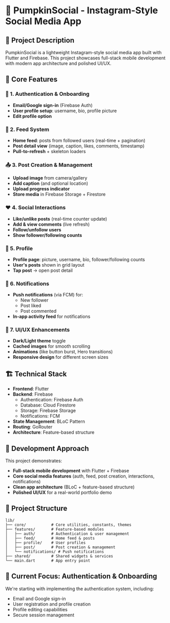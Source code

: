 # 📱 PumpkinSocial - Instagram-Style Social Media App

## 📌 Project Description

PumpkinSocial is a lightweight Instagram-style social media app built with Flutter and Firebase. This project showcases full-stack mobile development with modern app architecture and polished UI/UX.

## 🎯 Core Features

### 🔑 1. Authentication & Onboarding
- **Email/Google sign-in** (Firebase Auth)
- **User profile setup**: username, bio, profile picture
- **Edit profile option**

### 📰 2. Feed System
- **Home feed**: posts from followed users (real-time + pagination)
- **Post detail view** (image, caption, likes, comments, timestamp)
- **Pull-to-refresh** + skeleton loaders

### 📤 3. Post Creation & Management
- **Upload image** from camera/gallery
- **Add caption** (and optional location)
- **Upload progress indicator**
- **Store media** in Firebase Storage + Firestore

### ❤️ 4. Social Interactions
- **Like/unlike posts** (real-time counter update)
- **Add & view comments** (live refresh)
- **Follow/unfollow users**
- **Show follower/following counts**

### 👤 5. Profile
- **Profile page**: picture, username, bio, follower/following counts
- **User's posts** shown in grid layout
- **Tap post** → open post detail

### 🔔 6. Notifications
- **Push notifications** (via FCM) for:
  - New follower
  - Post liked
  - Post commented
- **In-app activity feed** for notifications

### 🎨 7. UI/UX Enhancements
- **Dark/Light theme** toggle
- **Cached images** for smooth scrolling
- **Animations** (like button burst, Hero transitions)
- **Responsive design** for different screen sizes

## 🏗️ Technical Stack

- **Frontend**: Flutter
- **Backend**: Firebase
  - Authentication: Firebase Auth
  - Database: Cloud Firestore
  - Storage: Firebase Storage
  - Notifications: FCM
- **State Management**: BLoC Pattern
- **Routing**: GoRouter
- **Architecture**: Feature-based structure

## 🚀 Development Approach

This project demonstrates:
- **Full-stack mobile development** with Flutter + Firebase
- **Core social media features** (auth, feed, post creation, interactions, notifications)
- **Clean app architecture** (BLoC + feature-based structure)
- **Polished UI/UX** for a real-world portfolio demo

## 📁 Project Structure

```
lib/
├── core/           # Core utilities, constants, themes
├── features/       # Feature-based modules
│   ├── auth/       # Authentication & user management
│   ├── feed/       # Home feed & posts
│   ├── profile/    # User profiles
│   ├── post/       # Post creation & management
│   └── notifications/ # Push notifications
├── shared/         # Shared widgets & services
└── main.dart       # App entry point
```

## 🎯 Current Focus: Authentication & Onboarding

We're starting with implementing the authentication system, including:
- Email and Google sign-in
- User registration and profile creation
- Profile editing capabilities
- Secure session management
